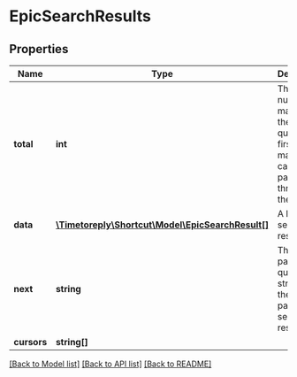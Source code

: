# EpicSearchResults

## Properties
Name | Type | Description | Notes
------------ | ------------- | ------------- | -------------
**total** | **int** | The total number of matches for the search query. The first 1000 matches can be paged through via the API. | 
**data** | [**\Timetoreply\Shortcut\Model\EpicSearchResult[]**](EpicSearchResult.md) | A list of search results. | 
**next** | **string** | The URL path and query string for the next page of search results. | 
**cursors** | **string[]** |  | [optional] 

[[Back to Model list]](../../README.md#documentation-for-models) [[Back to API list]](../../README.md#documentation-for-api-endpoints) [[Back to README]](../../README.md)

